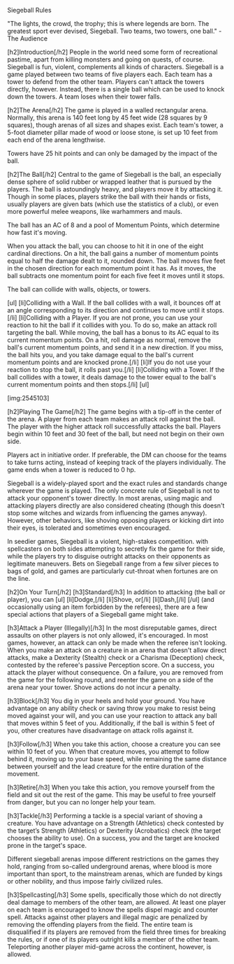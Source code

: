 Siegeball Rules

 "The lights, the crowd, the trophy; this is where legends are born. The greatest sport ever devised, Siegeball. Two teams, two towers, one ball." -The Audience

[h2]Introduction[/h2]
People in the world need some form of recreational pastime, apart from killing monsters and going on quests, of course. Siegeball is fun, violent, complements all kinds of characters. Siegeball is a game played between two teams of five players each. Each team has a tower to defend from the other team. Players can't attack the towers directly, however. Instead, there is a single ball which can be used to knock down the towers. A team loses when their tower falls.

[h2]The Arena[/h2]
The game is played in a walled rectangular arena. Normally, this arena is 140 feet long by 45 feet wide (28 squares by 9 squares), though arenas of all sizes and shapes exist. Each team's tower, a 5-foot diameter pillar made of wood or loose stone, is set up 10 feet from each end of the arena lengthwise. 

Towers have 25 hit points and can only be damaged by the impact of the ball.

[h2]The Ball[/h2]
Central to the game of Siegeball is the ball, an especially dense sphere of solid rubber or wrapped leather that is pursued by the players. The ball is astoundingly heavy, and players move it by attacking it. Though in some places, players strike the ball with their hands or fists, usually players are given bats (which use the statistics of a club), or even more powerful melee weapons, like warhammers and mauls.

The ball has an AC of 8 and a pool of Momentum Points, which determine how fast it's moving.

When you attack the ball, you can choose to hit it in one of the eight cardinal directions. On a hit, the ball gains a number of momentum points equal to half the damage dealt to it, rounded down. The ball moves five feet in the chosen direction for each momentum point it has. As it moves, the ball subtracts one momentum point for each five feet it moves until it stops.

The ball can collide with walls, objects, or towers.

[ul]
[li]Colliding with a Wall. If the ball collides with a wall, it bounces off at an angle corresponding to its direction and continues to move until it stops.[/li]
[li]Colliding with a Player. If you are not prone, you can use your reaction to hit the ball if it collides with you. To do so, make an attack roll targeting the ball. While moving, the ball has a bonus to its AC equal to its current momentum points. On a hit, roll damage as normal, remove the ball's current momentum points, and send it in a new direction. If you miss, the ball hits you, and you take damage equal to the ball's current momentum points and are knocked prone.[/li]
[li]If you do not use your reaction to stop the ball, it rolls past you.[/li]
[li]Colliding with a Tower. If the ball collides with a tower, it deals damage to the tower equal to the ball's current momentum points and then stops.[/li]
[ul]

[img:2545103]

[h2]Playing The Game[/h2]
The game begins with a tip-off in the center of the arena. A player from each team makes an attack roll against the ball. The player with the higher attack roll successfully attacks the ball. Players begin within 10 feet and 30 feet of the ball, but need not begin on their own side.

Players act in initiative order. If preferable, the DM can choose for the teams to take turns acting, instead of keeping track of the players individually. The game ends when a tower is reduced to 0 hp.

Siegeball is a widely-played sport and the exact rules and standards change wherever the game is played. The only concrete rule of Siegeball is not to attack your opponent's tower directly. In most arenas, using magic and attacking players directly are also considered cheating (though this doesn't stop some witches and wizards from influencing the games anyway). However, other behaviors, like shoving opposing players or kicking dirt into their eyes, is tolerated and sometimes even encouraged.

In seedier games, Siegeball is a violent, high-stakes competition. with spellcasters on both sides attempting to secretly fix the game for their side, while the players try to disguise outright attacks on their opponents as legitimate maneuvers. Bets on Siegeball range from a few silver pieces to bags of gold, and games are particularly cut-throat when fortunes are on the line.

[h2]On Your Turn[/h2]
[h3]Standard[/h3]
In addition to attacking (the ball or player), you can
[ul]
[li]Dodge,[/li]
[li]Shove, or[/li]
[li]Dash,[/li]
[/ul]
(and occasionally using an item forbidden by the referees), there are a few special actions that players of a Siegeball game might take.

[h3]Attack a Player (Illegally)[/h3]
In the most disreputable games, direct assaults on other players is not only allowed, it's encouraged. In most games, however, an attack can only be made when the referee isn't looking. When you make an attack on a creature in an arena that doesn't allow direct attacks, make a Dexterity (Stealth) check or a Charisma (Deception) check, contested by the referee's passive Perception score. On a success, you attack the player without consequence. On a failure, you are removed from the game for the following round, and reenter the game on a side of the arena near your tower. Shove actions do not incur a penalty. 

[h3]Block[/h3]
You dig in your heels and hold your ground. You have advantage on any ability check or saving throw you make to resist being moved against your will, and you can use your reaction to attack any ball that moves within 5 feet of you. Additionally, if the ball is within 5 feet of you, other creatures have disadvantage on attack rolls against it.

[h3]Follow[/h3]
When you take this action, choose a creature you can see within 10 feet of you. When that creature moves, you attempt to follow behind it, moving up to your base speed, while remaining the same distance between yourself and the lead creature for the entire duration of the movement.

[h3]Retire[/h3]
When you take this action, you remove yourself from the field and sit out the rest of the game. This may be useful to free yourself from danger, but you can no longer help your team.

[h3]Tackle[/h3]
Performing a tackle is a special variant of shoving a creature. You have advantage on a Strength (Athletics) check contested by the target’s Strength (Athletics) or Dexterity (Acrobatics) check (the target chooses the ability to use). On a success, you and the target are knocked prone in the target's space.

Different siegeball arenas impose different restrictions on the games they hold, ranging from so-called underground arenas, where blood is more important than sport, to the mainstream arenas, which are funded by kings or other nobility, and thus impose fairly civilized rules.

[h3]Spellcasting[/h3]
Some spells, specifically those which do not directly deal damage to members of the other team, are allowed. At least one player on each team is encouraged to know the spells dispel magic and counter spell. Attacks against other players and illegal magic are penalized by removing the offending players from the field. The entire team is disqualified if its players are removed from the field three times for breaking the rules, or if one of its players outright kills a member of the other team. Teleporting another player mid-game across the continent, however, is allowed.
